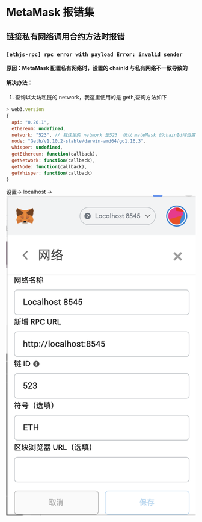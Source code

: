 # MetaMask 报错集

## 链接私有网络调用合约方法时报错

### `[ethjs-rpc] rpc error with payload Error: invalid sender`

**原因：MetaMask 配置私有网络时，设置的 chainId 与私有网络不一致导致的**

#### 解决办法：

1. 查询以太坊私链的 network，我这里使用的是 geth,查询方法如下

```js
> web3.version
{
  api: "0.20.1",
  ethereum: undefined,
  network: "523", // 我这里的 network 是523  所以 mateMask 的chainId得设置为523
  node: "Geth/v1.10.2-stable/darwin-amd64/go1.16.3",
  whisper: undefined,
  getEthereum: function(callback),
  getNetwork: function(callback),
  getNode: function(callback),
  getWhisper: function(callback)
}
```

设置-> localhost ->
![matemask_setnetwork.png](./img/matemask_setnetwork.png)
